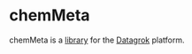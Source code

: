 # chemMeta

chemMeta is a [library](https://datagrok.ai/help/develop/develop#library) for the [Datagrok](https://datagrok.ai) platform.
